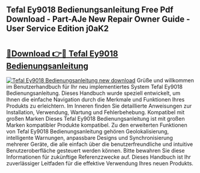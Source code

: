## Tefal Ey9018 Bedienungsanleitung Free Pdf Download - Part-AJe New Repair Owner Guide - User Service Edition j0aK2

# <h2><a href="http://df1uix.blite.top/?on=Tefal+Ey9018+Bedienungsanleitung">🔗Download 👉🔴 Tefal Ey9018 Bedienungsanleitung</a></h2>

[![Tefal Ey9018 Bedienungsanleitung new download](https://i.imgur.com/lujVjoI.png)](http://df1uix.blite.top/?on=Tefal+Ey9018+Bedienungsanleitung)
Grüße und willkommen im Benutzerhandbuch für Ihr neu implementiertes System Tefal Ey9018 Bedienungsanleitung. Dieses Handbuch wurde speziell entwickelt, um Ihnen die einfache Navigation durch die Merkmale und Funktionen Ihres Produkts zu erleichtern. Im Inneren finden Sie detaillierte Anweisungen zur Installation, Verwendung, Wartung und Fehlerbehebung. Kompatibel mit großen Marken Dieses Tefal Ey9018 Bedienungsanleitung ist mit großen Marken kompatibler Produkte kompatibel. Zu den erweiterten Funktionen von Tefal Ey9018 Bedienungsanleitung gehören Geolokalisierung, intelligente Warnungen, anpassbare Designs und Synchronisierung mehrerer Geräte, die alle einfach über die benutzerfreundliche und intuitive Benutzeroberfläche gesteuert werden können. Bitte bewahren Sie diese Informationen für zukünftige Referenzzwecke auf. Dieses Handbuch ist Ihr zuverlässiger Leitfaden für die effektive Verwendung Ihres neuen Produkts.
